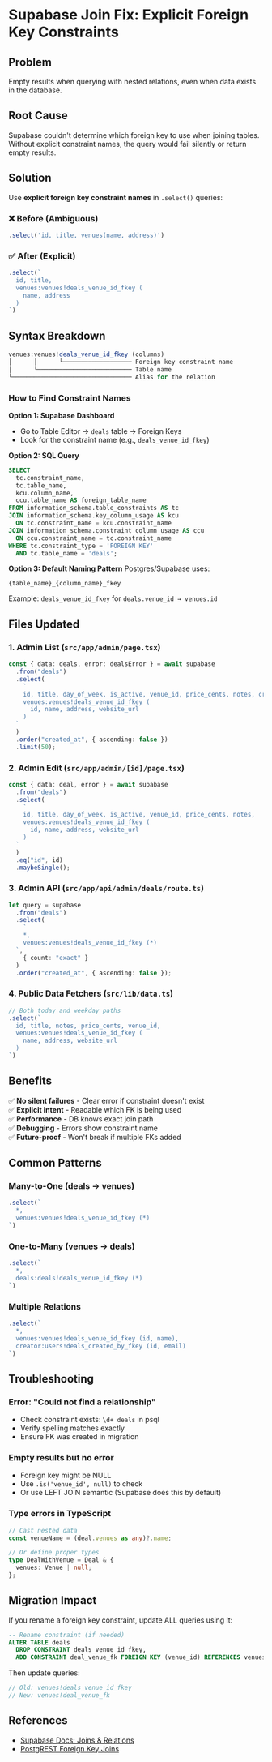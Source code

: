 # Supabase Join Fix: Explicit Foreign Key Constraints

## Problem

Empty results when querying with nested relations, even when data exists in the database.

## Root Cause

Supabase couldn't determine which foreign key to use when joining tables. Without explicit constraint names, the query would fail silently or return empty results.

## Solution

Use **explicit foreign key constraint names** in `.select()` queries:

### ❌ Before (Ambiguous)

```ts
.select('id, title, venues(name, address)')
```

### ✅ After (Explicit)

```ts
.select(`
  id, title,
  venues:venues!deals_venue_id_fkey (
    name, address
  )
`)
```

## Syntax Breakdown

```ts
venues:venues!deals_venue_id_fkey (columns)
│      │      └─────────────────── Foreign key constraint name
│      └────────────────────────── Table name
└───────────────────────────────── Alias for the relation
```

### How to Find Constraint Names

**Option 1: Supabase Dashboard**

- Go to Table Editor → `deals` table → Foreign Keys
- Look for the constraint name (e.g., `deals_venue_id_fkey`)

**Option 2: SQL Query**

```sql
SELECT
  tc.constraint_name,
  tc.table_name,
  kcu.column_name,
  ccu.table_name AS foreign_table_name
FROM information_schema.table_constraints AS tc
JOIN information_schema.key_column_usage AS kcu
  ON tc.constraint_name = kcu.constraint_name
JOIN information_schema.constraint_column_usage AS ccu
  ON ccu.constraint_name = tc.constraint_name
WHERE tc.constraint_type = 'FOREIGN KEY'
  AND tc.table_name = 'deals';
```

**Option 3: Default Naming Pattern**
Postgres/Supabase uses:

```
{table_name}_{column_name}_fkey
```

Example: `deals_venue_id_fkey` for `deals.venue_id → venues.id`

## Files Updated

### 1. Admin List (`src/app/admin/page.tsx`)

```ts
const { data: deals, error: dealsError } = await supabase
  .from("deals")
  .select(
    `
    id, title, day_of_week, is_active, venue_id, price_cents, notes, created_at, updated_at,
    venues:venues!deals_venue_id_fkey (
      id, name, address, website_url
    )
  `
  )
  .order("created_at", { ascending: false })
  .limit(50);
```

### 2. Admin Edit (`src/app/admin/[id]/page.tsx`)

```ts
const { data: deal, error } = await supabase
  .from("deals")
  .select(
    `
    id, title, day_of_week, is_active, venue_id, price_cents, notes,
    venues:venues!deals_venue_id_fkey (
      id, name, address, website_url
    )
  `
  )
  .eq("id", id)
  .maybeSingle();
```

### 3. Admin API (`src/app/api/admin/deals/route.ts`)

```ts
let query = supabase
  .from("deals")
  .select(
    `
    *,
    venues:venues!deals_venue_id_fkey (*)
  `,
    { count: "exact" }
  )
  .order("created_at", { ascending: false });
```

### 4. Public Data Fetchers (`src/lib/data.ts`)

```ts
// Both today and weekday paths
.select(`
  id, title, notes, price_cents, venue_id,
  venues:venues!deals_venue_id_fkey (
    name, address, website_url
  )
`)
```

## Benefits

✅ **No silent failures** - Clear error if constraint doesn't exist  
✅ **Explicit intent** - Readable which FK is being used  
✅ **Performance** - DB knows exact join path  
✅ **Debugging** - Errors show constraint name  
✅ **Future-proof** - Won't break if multiple FKs added

## Common Patterns

### Many-to-One (deals → venues)

```ts
.select(`
  *,
  venues:venues!deals_venue_id_fkey (*)
`)
```

### One-to-Many (venues → deals)

```ts
.select(`
  *,
  deals:deals!deals_venue_id_fkey (*)
`)
```

### Multiple Relations

```ts
.select(`
  *,
  venues:venues!deals_venue_id_fkey (id, name),
  creator:users!deals_created_by_fkey (id, email)
`)
```

## Troubleshooting

### Error: "Could not find a relationship"

- Check constraint exists: `\d+ deals` in psql
- Verify spelling matches exactly
- Ensure FK was created in migration

### Empty results but no error

- Foreign key might be NULL
- Use `.is('venue_id', null)` to check
- Or use LEFT JOIN semantic (Supabase does this by default)

### Type errors in TypeScript

```ts
// Cast nested data
const venueName = (deal.venues as any)?.name;

// Or define proper types
type DealWithVenue = Deal & {
  venues: Venue | null;
};
```

## Migration Impact

If you rename a foreign key constraint, update ALL queries using it:

```sql
-- Rename constraint (if needed)
ALTER TABLE deals
  DROP CONSTRAINT deals_venue_id_fkey,
  ADD CONSTRAINT deal_venue_fk FOREIGN KEY (venue_id) REFERENCES venues(id);
```

Then update queries:

```ts
// Old: venues!deals_venue_id_fkey
// New: venues!deal_venue_fk
```

## References

- [Supabase Docs: Joins & Relations](https://supabase.com/docs/guides/database/joins-and-relations)
- [PostgREST Foreign Key Joins](https://postgrest.org/en/stable/api.html#resource-embedding)
